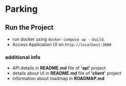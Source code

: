 # Parking

## Run the Project

- run docker using `docker-compose up --build`.
- Access Application UI on `http://localhost:3000`

### additional info
- API details in **README.md** file of **'api'** project
- details about UI in **README.md** file of **'client'** project
- information about roadmap in **ROADMAP.md**